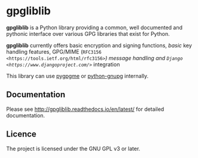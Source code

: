 # gpgliblib

**gpgliblib** is a Python library providing a common, well documented and pythonic interface over
various GPG libraries that exist for Python.

**gpgliblib** currently offers basic encryption and signing functions, *basic* key handling
features, GPG/MIME (`RFC3156 <https://tools.ietf.org/html/rfc3156>`_) message handling and `Django
<https://www.djangoproject.com/>`_ integration

This library can use [pygpgme](https://pypi.python.org/pypi/pygpgme/0.3) or
[python-gnupg](https://pypi.python.org/pypi/python-gnupg) internally.

## Documentation

Please see http://gpgliblib.readthedocs.io/en/latest/ for detailed documentation.

## Licence

The project is licensed under the GNU GPL v3 or later.
